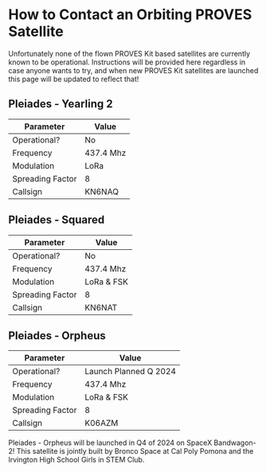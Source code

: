 # How to Contact an Orbiting PROVES Satellite
Unfortunately none of the flown PROVES Kit based satellites are currently known to be operational. Instructions will be provided here regardless in case anyone wants to try, and when new PROVES Kit satellites are launched this page will be updated to reflect that! 

## Pleiades - Yearling 2
| Parameter | Value |
| -------- | -------- |
| Operational?   | No   |
| Frequency   | 437.4 Mhz   |
| Modulation   | LoRa   |
| Spreading Factor   | 8   |
| Callsign   | KN6NAQ   |

## Pleiades - Squared
| Parameter | Value |
| -------- | -------- |
| Operational?   | No   |
| Frequency   | 437.4 Mhz   |
| Modulation   | LoRa & FSK  |
| Spreading Factor   | 8   |
| Callsign   | KN6NAT   |

## Pleiades - Orpheus
| Parameter | Value |
| -------- | -------- |
| Operational?   | Launch Planned Q 2024   |
| Frequency   | 437.4 Mhz   |
| Modulation   | LoRa & FSK  |
| Spreading Factor   | 8   |
| Callsign   |  K06AZM  |

Pleiades - Orpheus will be launched in Q4 of 2024 on SpaceX Bandwagon-2! This satellite is jointly built by Bronco Space at Cal Poly Pomona and the Irvington High School Girls in STEM Club. 